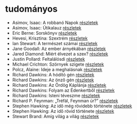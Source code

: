 # tudományos

- Asimov, Isaac: A robbanó Napok [részletek](../_details/Asimov%2C%20Isaac.md#id_1188)
- Asimov, Isaac: Útikalauz [részletek](../_details/Asimov%2C%20Isaac.md#id_1171)
- Eric Berne: Sorskönyv [részletek](../_details/Eric%20Berne.md#id_292)
- Hevesi, Krisztina: Szextrém [részletek](../_details/Hevesi%2C%20Krisztina.md#id_986)
- Ian Stewart: A természet számai [részletek](../_details/Ian%20Stewart.md#id_781)
- Jane Goodall: Az ember árnyékában [részletek](../_details/Jane%20Goodall.md#id_402)
- Jared Diamond: Miért élvezet a szex? [részletek](../_details/Jared%20Diamond.md#id_908)
- Justin Pollard: Feltalálósdi [részletek](../_details/Justin%20Pollard.md#id_1008)
- Michael Crichton: Szörnyek szigete [részletek](../_details/Michael%20Crichton.md#id_760)
- Polcz, Alaine: Ideje a meghalásnak [részletek](../_details/Polcz%2C%20Alaine.md#id_1440)
- Richard Dawkins: A hódító gén [részletek](../_details/Richard%20Dawkins.md#id_359)
- Richard Dawkins: Az önző gén [részletek](../_details/Richard%20Dawkins.md#id_360)
- Richard Dawkins: Az Ördög Káplánja [részletek](../_details/Richard%20Dawkins.md#id_361)
- Richard Dawkins: Folyam az Édenkertből [részletek](../_details/Richard%20Dawkins.md#id_362)
- Richard Dawkins: Isteni téveszme [részletek](../_details/Richard%20Dawkins.md#id_363)
- Richard P. Feynman: „Tréfál, Feynman úr?” [részletek](../_details/Richard%20P.%20Feynman.md#id_820)
- Stephen Hawking: Az idő még rövidebb története [részletek](../_details/Stephen%20Hawking.md#id_390)
- Stephen Hawking: Az idő rövid története [részletek](../_details/Stephen%20Hawking.md#id_1166)
- Stewart Brand: Amíg világ a világ [részletek](../_details/Stewart%20Brand.md#id_1217)